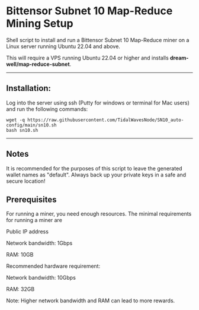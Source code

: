 # Bittensor Subnet 10 Map-Reduce Mining Setup
Shell script to install and run a Bittensor Subnet 10 Map-Reduce miner on a Linux server running Ubuntu 22.04 and above.  

This will require a VPS running Ubuntu 22.04 or higher and installs **dream-well/map-reduce-subnet**.
***

## Installation:
Log into the server using ssh (Putty for windows or terminal for Mac users) and run the following commands:
```
wget -q https://raw.githubusercontent.com/TidalWavesNode/SN10_auto-config/main/sn10.sh
bash sn10.sh
```
***

## Notes
It is recommended for the purposes of this script to leave the generated wallet names as "default".
Always back up your private keys in a safe and secure location!

## Prerequisites
For running a miner, you need enough resources. The minimal requirements for running a miner are

Public IP address

Network bandwidth: 1Gbps

RAM: 10GB

Recommended hardware requirement:

Network bandwidth: 10Gbps

RAM: 32GB

Note: Higher network bandwidth and RAM can lead to more rewards.



